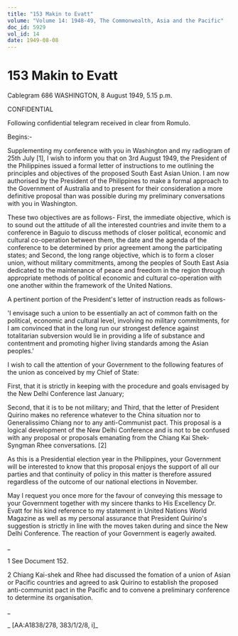 ```yaml
---
title: "153 Makin to Evatt"
volume: "Volume 14: 1948-49, The Commonwealth, Asia and the Pacific"
doc_id: 5929
vol_id: 14
date: 1949-08-08
---
```


# 153 Makin to Evatt

Cablegram 686 WASHINGTON, 8 August 1949, 5.15 p.m.

CONFIDENTIAL

Following confidential telegram received in clear from Romulo.

Begins:-

Supplementing my conference with you in Washington and my radiogram of 25th July [1], I wish to inform you that on 3rd August 1949, the President of the Philippines issued a formal letter of instructions to me outlining the principles and objectives of the proposed South East Asian Union. I am now authorised by the President of the Philippines to make a formal approach to the Government of Australia and to present for their consideration a more definitive proposal than was possible during my preliminary conversations with you in Washington.

These two objectives are as follows- First, the immediate objective, which is to sound out the attitude of all the interested countries and invite them to a conference in Baguio to discuss methods of closer political, economic and cultural co-operation between them, the date and the agenda of the conference to be determined by prior agreement among the participating states; and Second, the long range objective, which is to form a closer union, without military commitments, among the peoples of South East Asia dedicated to the maintenance of peace and freedom in the region through appropriate methods of political economic and cultural co-operation with one another within the framework of the United Nations.

A pertinent portion of the President's letter of instruction reads as follows-

'I envisage such a union to be essentially an act of common faith on the political, economic and cultural level, involving no military commitments, for I am convinced that in the long run our strongest defence against totalitarian subversion would lie in providing a life of substance and contentment and promoting higher living standards among the Asian peoples.'

I wish to call the attention of your Government to the following features of the union as conceived by my Chief of State:

First, that it is strictly in keeping with the procedure and goals envisaged by the New Delhi Conference last January;

Second, that it is to be not military; and Third, that the letter of President Quirino makes no reference whatever to the China situation nor to Generalissimo Chiang nor to any anti-Communist pact. This proposal is a logical development of the New Delhi Conference and is not to be confused with any proposal or proposals emanating from the Chiang Kai Shek-Syngman Rhee conversations. [2]

As this is a Presidential election year in the Philippines, your Government will be interested to know that this proposal enjoys the support of all our parties and that continuity of policy in this matter is therefore assured regardless of the outcome of our national elections in November.

May I request you once more for the favour of conveying this message to your Government together with my sincere thanks to His Excellency Dr. Evatt for his kind reference to my statement in United Nations World Magazine as well as my personal assurance that President Quirino's suggestion is strictly in line with the moves taken during and since the New Delhi Conference. The reaction of your Government is eagerly awaited.

_

1 See Document 152.

2 Chiang Kai-shek and Rhee had discussed the fomation of a union of Asian or Pacific countries and agreed to ask Quirino to establish the proposed anti-communist pact in the Pacific and to convene a preliminary conference to determine its organisation.

_

_ [AA:A1838/278, 383/1/2/8, i]_
